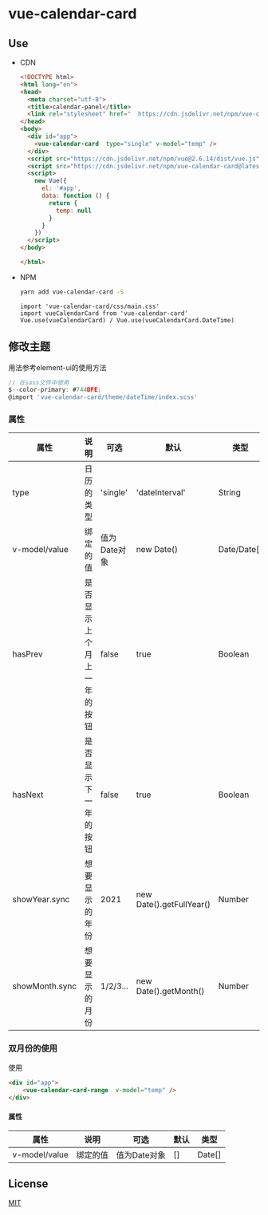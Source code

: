# vue-calendar-card

## Use

+ CDN

  ```html
  <!DOCTYPE html>
  <html lang="en">
  <head>
    <meta charset="utf-8">
    <title>calendar-panel</title>
    <link rel="stylesheet" href="  https://cdn.jsdelivr.net/npm/vue-calendar-card@latest/css/main.css">
  </head>
  <body>
    <div id="app">
      <vue-calendar-card  type="single" v-model="temp" />
    </div>
    <script src="https://cdn.jsdelivr.net/npm/vue@2.6.14/dist/vue.js"></script>
    <script src="https://cdn.jsdelivr.net/npm/vue-calendar-card@latest/index.js"></script>
    <script>
      new Vue({
        el: '#app',
        data: function () {
          return {
            temp: null
          }
        }
      })
    </script>
  </body>
  
  </html>
  ```
  
  
  
+ NPM

  ```sh
  yarn add vue-calendar-card -S
  ```
  
  ```vue
  import 'vue-calendar-card/css/main.css'
  import vueCalendarCard from 'vue-calendar-card'
  Vue.use(vueCalendarCard) / Vue.use(vueCalendarCard.DateTime)
  ```

## 修改主题

用法参考element-ui的使用方法

```js
// 在sass文件中使用 
$--color-primary: #744DFE;
@import 'vue-calendar-card/theme/dateTime/index.scss'
```

### 属性

| 属性           | 说明                       | 可选         | 默认                     | 类型        |
| -------------- | -------------------------- | ------------ | ------------------------ | ----------- |
| type           | 日历的类型                 | 'single'     | 'dateInterval'           | String      |
| v-model/value  | 绑定的值                   | 值为Date对象 | new Date()               | Date/Date[] |
| hasPrev        | 是否显示上个月上一年的按钮 | false        | true                     | Boolean     |
| hasNext        | 是否显示下一年的按钮       | false        | true                     | Boolean     |
| showYear.sync  | 想要显示的年份             | 2021         | new Date().getFullYear() | Number      |
| showMonth.sync | 想要显示的月份             | 1/2/3...     | new Date().getMonth()    | Number      |

### 双月份的使用

使用

```html
<div id="app">
    <vue-calendar-card-range  v-model="temp" />
</div>
```



#### 属性

| 属性          | 说明     | 可选         | 默认 | 类型   |
| ------------- | -------- | ------------ | ---- | ------ |
| v-model/value | 绑定的值 | 值为Date对象 | []   | Date[] |




## License

[MIT](https://opensource.org/licenses/MIT)
